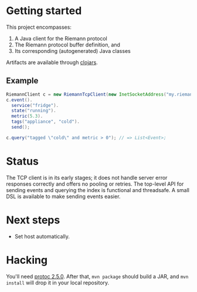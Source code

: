 # Getting started

This project encompasses:

1. A Java client for the Riemann protocol
2. The Riemann protocol buffer definition, and
3. Its corresponding (autogenerated) Java classes
 
Artifacts are available through [clojars](https://clojars.org/).

## Example

``` java
RiemannClient c = new RiemannTcpClient(new InetSocketAddress("my.riemann.server", 5555));
c.event().
  service("fridge").
  state("running").
  metric(5.3).
  tags("appliance", "cold").
  send();

c.query("tagged \"cold\" and metric > 0"); // => List<Event>;
``` 

# Status

The TCP client is in its early stages; it does not handle server error
responses correctly and offers no pooling or retries. The top-level API for
sending events and querying the index is functional and threadsafe. A small DSL
is available to make sending events easier.


# Next steps

- Set host automatically.

# Hacking

You'll need [protoc 2.5.0](http://code.google.com/p/protobuf/downloads/detail?name=protobuf-2.5.0.tar.bz2&can=2&q=). After that, `mvn package` should build a JAR, and `mvn install` will drop it in your local repository.
